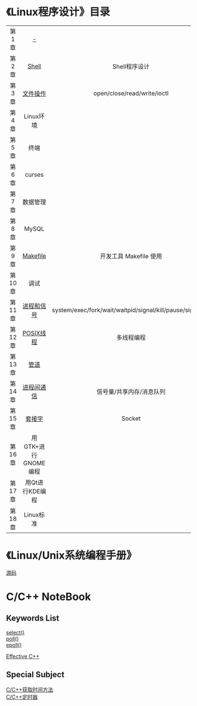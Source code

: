 # 《Linux程序设计》目录

||||
|:--:|:--:|:--:|
|第1章|[-]()||
|第2章|[Shell](https://github.com/breakerthb/LinuxPrograming/blob/master/02_Shell.md)|Shell程序设计| 
|第3章|[文件操作](https://github.com/breakerthb/LinuxPrograming/blob/master/03_FileOperate.md)|open/close/read/write/ioctl|
|第4章|Linux环境||  
|第5章|终端||  
|第6章|curses||  
|第7章|数据管理||  
|第8章|MySQL||  
|第9章|[Makefile](https://github.com/breakerthb/LinuxPrograming/blob/master/09_Makefile.md)|开发工具 Makefile 使用|  
|第10章|调试||  
|第11章|[进程和信号](https://github.com/breakerthb/LinuxPrograming/blob/master/11_ProcessAndSignal.md)|system/exec/fork/wait/waitpid/signal/kill/pause/sigaction|  
|第12章|[POSIX线程](https://github.com/breakerthb/LinuxPrograming/blob/master/12_Thread.md)|多线程编程|    
|第13章|[管道](https://github.com/breakerthb/LinuxPrograming/blob/master/13_Pipe.md)||  
|第14章|[进程间通信](https://github.com/breakerthb/LinuxPrograming/blob/master/14_ShareBuf.md)|信号量/共享内存/消息队列|  
|第15章|[套接字](https://github.com/breakerthb/LinuxPrograming/blob/master/15_Socket.md)|Socket|  
|第16章|用GTK+进行GNOME编程||  
|第17章|用Qt进行KDE编程||  
|第18章|Linux标准||  

# 《Linux/Unix系统编程手册》

[源码](http://www.man7.org/tlpi/code/online/all_files_by_chapter.html)


# C/C++ NoteBook

## Keywords List

[select()](https://github.com/breakerthb/LinuxPrograming/tree/master/NoteBook/select.md)  
[poll()](https://github.com/breakerthb/LinuxPrograming/tree/master/NoteBook/poll.md)  
[epoll()](https://github.com/breakerthb/LinuxPrograming/tree/master/NoteBook/epoll.md)   

[Effective C++](https://github.com/breakerthb/LinuxPrograming/tree/master/NoteBook/EffectiveC.md)   

## Special Subject

[C/C++获取时间方法](https://github.com/breakerthb/LinuxPrograming/tree/master/NoteBook/Time.md)  
[C/C++定时器](https://github.com/breakerthb/LinuxPrograming/tree/master/NoteBook/Timer.md)